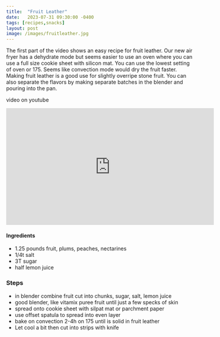 ```yaml
---
title:  "Fruit Leather"
date:   2023-07-31 09:30:00 -0400
tags: [recipes,snacks]
layout: post
image: /images/fruitleather.jpg
---
```


The first part of the video shows an easy recipe for fruit leather.  Our new air fryer has a dehydrate mode but seems easier to
use an oven where you can use a full size cookie sheet with silicon mat.  You can use the lowest setting of oven or 175.  Seems 
like convection mode would dry the fruit faster.  Making fruit leather is a good use for slightly overripe stone fruit.  You can
also separate the flavors by making separate batches in the blender and pouring into the pan.    

video on youtube
<iframe width="560" height="315" src="https://www.youtube.com/embed/N5lLCirqnhg" title="YouTube video player" frameborder="0" allow="accelerometer; autoplay; clipboard-write; encrypted-media; gyroscope; picture-in-picture; web-share" allowfullscreen></iframe>

#### Ingredients
- 1.25 pounds fruit, plums, peaches, nectarines
- 1/4t salt
- 3T sugar
- half lemon juice

### Steps
- in blender combine fruit cut into chunks, sugar, salt, lemon juice
- good blender, like vitamix puree fruit until just a few specks of skin
- spread onto cookie sheet with silpat mat or parchment paper
- use offset spatula to spread into even layer
- bake on convection 2-4h on 175 until is solid in fruit leather
- Let cool a bit then cut into strips with knife
